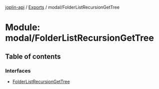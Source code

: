 [joplin-api](../README.md) / [Exports](../modules.md) / modal/FolderListRecursionGetTree

# Module: modal/FolderListRecursionGetTree

## Table of contents

### Interfaces

- [FolderListRecursionGetTree](../interfaces/modal_FolderListRecursionGetTree.FolderListRecursionGetTree.md)
